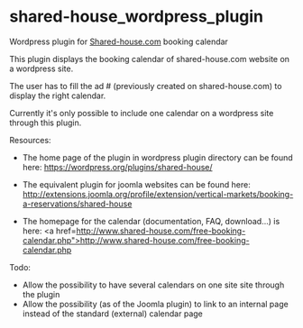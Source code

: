 # shared-house_wordpress_plugin
Wordpress plugin for <a href="www.shared-house.com">Shared-house.com</a> booking calendar

This plugin displays the booking calendar of shared-house.com website on a wordpress site.

The user has to fill the ad # (previously created on shared-house.com) to display the right calendar.

Currently it's only possible to include one calendar on a wordpress site through this plugin.

Resources:
- The home page of the plugin in wordpress plugin directory can be found here:
<a href="https://wordpress.org/plugins/shared-house/">https://wordpress.org/plugins/shared-house/</a>

- The equivalent plugin for joomla websites can be found here:
<a href="http://extensions.joomla.org/profile/extension/vertical-markets/booking-a-reservations/shared-house">http://extensions.joomla.org/profile/extension/vertical-markets/booking-a-reservations/shared-house</a>

- The homepage for the calendar (documentation, FAQ, download...) is here:
<a href=http://www.shared-house.com/free-booking-calendar.php">http://www.shared-house.com/free-booking-calendar.php</a>



Todo:
- Allow the possibility to have several calendars on one site site through the plugin
- Allow the possibility (as of the Joomla plugin) to link to an internal page instead of the standard (external) calendar page
